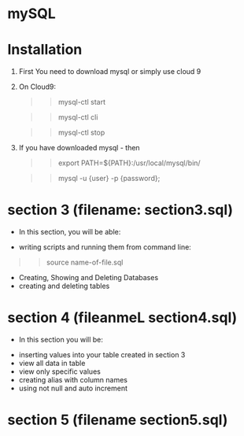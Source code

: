 # mySQL

# Installation

1.  First You need to download mysql or simply use cloud 9
2.  On Cloud9:
    >> mysql-ctl start

    >> mysql-ctl cli

    >> mysql-ctl stop

3.  If you have downloaded mysql - then
    >> export PATH=${PATH}:/usr/local/mysql/bin/

    >> mysql -u {user} -p {password};

# section 3 (filename: section3.sql)
  * In this section, you will be able:
  - writing scripts and running them from command line:
  >> source name-of-file.sql

  - Creating, Showing and Deleting Databases
  - creating and deleting tables
# section 4 (fileanmeL section4.sql)
  * In this section you will be:
  - inserting values into your table created in section 3
  - view all data in table
  - view only specific values
  - creating alias with column names
  - using not null and auto increment
# section 5 (filename section5.sql)

